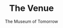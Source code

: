 ---
#######################
## To keep any param unused, just leave its value as empty. Nothing after the : for the param
#######################
########################
# Required params for each section
name: venue # id of the section used for id'ing the section in classes
is_active: "yes"
title: "The Venue"
subtitle: "The Museum of Tomorrow"
text: "The museum is an avant-garde building located in the city center of Rio, historically an entry point to the South American continent.<br/><br/>It was designed to be a place of ideas and exploration to the times in which we live, and the different paths that open to the future.<br/><br/>It is a spacious, secure, and hi-tech location for over 800 attendees."
bg_color: # please use hex values
bg_image: "/assets/images/back_sec_two.png" # please save images in assets folder. Prepend with a / eg. /assets/images..
button_text: "Website" # Call-to-action button
button_link: "https://museudoamanha.org.br/en"
css_classes_button_container: "mt-3"
has_col_two_image: "yes"
col_two_image: "/assets/images/back_sec_four.png"
#################################
# Container and grid classes
css_classes_container: "container py-5"
css_classes_row: "row gy-5 justify-content-end align-items-center"
# Classes for grid columns
css_classes_col_one: "col-sm-12 col-md-5" 
css_classes_col_two: "col-sm-12 col-md-7"
#################################
# CSS classes for the params above
css_classes_title: "display-1 fw-bold text-secondary"
css_classes_subtitle: "mt-2 fw-normal text-dark"
css_classes_text: "lead mt-5 text-dark"
css_classes_button: "btn btn-lg btn-light"
---